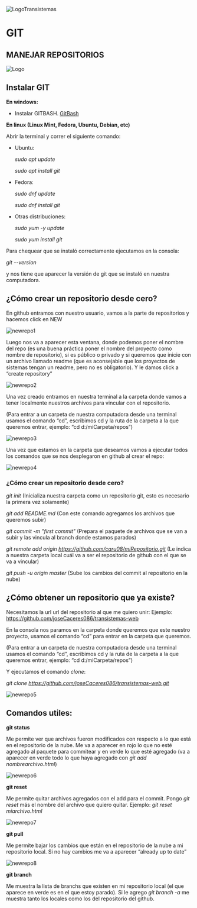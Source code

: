 ![LogoTransistemas](https://github.com/transistemas/apuntes/blob/master/archivos/logo-transistemas.svg)


# GIT 

## MANEJAR REPOSITORIOS

![Logo](https://miro.medium.com/max/910/1*BCZkmZR1_YzDZy22Vn4uUw.png)


## Instalar GIT
**En windows:**

- Instalar GITBASH. 
 [GitBash](https://gitforwindows.org/)
 
**En linux (Linux Mint, Fedora, Ubuntu, Debian, etc)**

Abrir la terminal y correr el siguiente comando: 

- Ubuntu: 	

	*sudo apt update*

	*sudo apt install git*


- Fedora: 	

	*sudo dnf update*

	*sudo dnf install git*


- Otras distribuciones:

	*sudo yum -y update*

	*sudo yum install git*

Para chequear que se instaló correctamente ejecutamos en la consola:

*git --version*

y nos tiene que aparecer la versión de git que se instaló en nuestra computadora.

## ¿Cómo crear un repositorio desde cero?

En github entramos con nuestro usuario, vamos a la parte de repositorios y hacemos click en NEW

![newrepo1](https://github.com/transistemas/apuntes/blob/master/archivos/tutorialgit/newrepo1.jpg)


Luego nos va a aparecer esta ventana, donde podemos poner el nombre del repo (es una buena práctica poner el nombre del proyecto como nombre de repositorio), si es público o privado y si queremos que inicie con un archivo llamado readme (que es aconsejable que los proyectos de sistemas tengan un readme, pero no es obligatorio). Y le damos click a “create repository”


![newrepo2](https://github.com/transistemas/apuntes/blob/master/archivos/tutorialgit/newrepo2.jpg)


Una vez creado entramos en nuestra terminal a la carpeta donde vamos a tener localmente nuestros archivos para vincular con el repositorio.

(Para entrar a un carpeta de nuestra computadora desde una terminal usamos el comando “cd”, escribimos cd y la ruta de la carpeta a la que queremos entrar, ejemplo: “cd d:/miCarpeta/repos”)

![newrepo3](https://github.com/transistemas/apuntes/blob/master/archivos/tutorialgit/newrepo3.JPG)


Una vez que estamos en la carpeta que deseamos vamos a ejecutar todos los comandos que se nos desplegaron en github al crear el repo:

![newrepo4](https://github.com/transistemas/apuntes/blob/master/archivos/tutorialgit/newrepo4.JPG)

### ¿Cómo crear un repositorio desde cero?

*git init*
(Inicializa nuestra carpeta como un repositorio git, esto es necesario la primera vez solamente)

*git add README.md*
(Con este comando agregamos los archivos que queremos subir)

*git commit -m "first commit"*
(Prepara el paquete de archivos que se van a subir y las vincula al branch donde estamos parados)

*git remote add origin https://github.com/caru08/miRepositorio.git*
(Le indica a nuestra carpeta local cuál va a ser el repositorio de github con el que se va a vincular)

*git push -u origin master*
(Sube los cambios del commit al repositorio en la nube)



## ¿Cómo obtener un repositorio que ya existe?

Necesitamos la url url del repositorio al que me quiero unir:
Ejemplo: https://github.com/joseCaceres086/transistemas-web

En la consola nos paramos en la carpeta donde queremos que este nuestro proyecto, usamos el comando “cd” para entrar en la carpeta que queremos.

(Para entrar a un carpeta de nuestra computadora desde una terminal usamos el comando “cd”, escribimos cd y la ruta de la carpeta a la que queremos entrar, ejemplo: “cd d:/miCarpeta/repos”)


Y ejecutamos el comando *clone*:

*git clone https://github.com/joseCaceres086/transistemas-web.git*

![newrepo5](https://github.com/transistemas/apuntes/blob/master/archivos/tutorialgit/newrepo5.JPG)


## Comandos utiles:

**git status**

Me permite ver que archivos fueron modificados con respecto a lo que está en el repositorio de la nube. Me va a aparecer en rojo lo que no esté agregado al paquete para commitear y en verde lo que esté agregado (va a aparecer en verde todo lo que haya agregado con *git add nombrearchivo.html*)

![newrepo6](https://github.com/transistemas/apuntes/blob/master/archivos/tutorialgit/newrepo6.JPG)


**git reset**

Me permite quitar archivos agregados con el add para el commit. Pongo *git reset* más el nombre del archivo que quiero quitar. Ejemplo: *git reset miarchivo.html*

![newrepo7](https://github.com/transistemas/apuntes/blob/master/archivos/tutorialgit/newrepo7.JPG)


**git pull**

Me permite bajar los cambios que están en el repositorio de la nube a mi repositorio local. Si no hay cambios me va a aparecer “already up to date”

![newrepo8](https://github.com/transistemas/apuntes/blob/master/archivos/tutorialgit/newrepo8.JPG)


**git branch**

Me muestra la lista de branchs que existen en mi repositorio local (el que aparece en verde es en el que estoy parado).
Si le agrego *git branch -a* me muestra tanto los locales como los del repositorio del github. 





